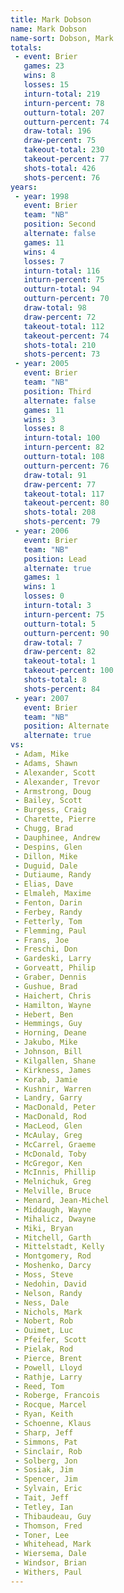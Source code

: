```yaml
---
title: Mark Dobson
name: Mark Dobson
name-sort: Dobson, Mark
totals:
 - event: Brier
   games: 23
   wins: 8
   losses: 15
   inturn-total: 219
   inturn-percent: 78
   outturn-total: 207
   outturn-percent: 74
   draw-total: 196
   draw-percent: 75
   takeout-total: 230
   takeout-percent: 77
   shots-total: 426
   shots-percent: 76
years:
 - year: 1998
   event: Brier
   team: "NB"
   position: Second
   alternate: false
   games: 11
   wins: 4
   losses: 7
   inturn-total: 116
   inturn-percent: 75
   outturn-total: 94
   outturn-percent: 70
   draw-total: 98
   draw-percent: 72
   takeout-total: 112
   takeout-percent: 74
   shots-total: 210
   shots-percent: 73
 - year: 2005
   event: Brier
   team: "NB"
   position: Third
   alternate: false
   games: 11
   wins: 3
   losses: 8
   inturn-total: 100
   inturn-percent: 82
   outturn-total: 108
   outturn-percent: 76
   draw-total: 91
   draw-percent: 77
   takeout-total: 117
   takeout-percent: 80
   shots-total: 208
   shots-percent: 79
 - year: 2006
   event: Brier
   team: "NB"
   position: Lead
   alternate: true
   games: 1
   wins: 1
   losses: 0
   inturn-total: 3
   inturn-percent: 75
   outturn-total: 5
   outturn-percent: 90
   draw-total: 7
   draw-percent: 82
   takeout-total: 1
   takeout-percent: 100
   shots-total: 8
   shots-percent: 84
 - year: 2007
   event: Brier
   team: "NB"
   position: Alternate
   alternate: true
vs:
 - Adam, Mike
 - Adams, Shawn
 - Alexander, Scott
 - Alexander, Trevor
 - Armstrong, Doug
 - Bailey, Scott
 - Burgess, Craig
 - Charette, Pierre
 - Chugg, Brad
 - Dauphinee, Andrew
 - Despins, Glen
 - Dillon, Mike
 - Duguid, Dale
 - Dutiaume, Randy
 - Elias, Dave
 - Elmaleh, Maxime
 - Fenton, Darin
 - Ferbey, Randy
 - Fetterly, Tom
 - Flemming, Paul
 - Frans, Joe
 - Freschi, Don
 - Gardeski, Larry
 - Gorveatt, Philip
 - Graber, Dennis
 - Gushue, Brad
 - Haichert, Chris
 - Hamilton, Wayne
 - Hebert, Ben
 - Hemmings, Guy
 - Horning, Deane
 - Jakubo, Mike
 - Johnson, Bill
 - Kilgallen, Shane
 - Kirkness, James
 - Korab, Jamie
 - Kushnir, Warren
 - Landry, Garry
 - MacDonald, Peter
 - MacDonald, Rod
 - MacLeod, Glen
 - McAulay, Greg
 - McCarrel, Graeme
 - McDonald, Toby
 - McGregor, Ken
 - McInnis, Phillip
 - Melnichuk, Greg
 - Melville, Bruce
 - Menard, Jean-Michel
 - Middaugh, Wayne
 - Mihalicz, Dwayne
 - Miki, Bryan
 - Mitchell, Garth
 - Mittelstadt, Kelly
 - Montgomery, Rod
 - Moshenko, Darcy
 - Moss, Steve
 - Nedohin, David
 - Nelson, Randy
 - Ness, Dale
 - Nichols, Mark
 - Nobert, Rob
 - Ouimet, Luc
 - Pfeifer, Scott
 - Pielak, Rod
 - Pierce, Brent
 - Powell, Lloyd
 - Rathje, Larry
 - Reed, Tom
 - Roberge, Francois
 - Rocque, Marcel
 - Ryan, Keith
 - Schoenne, Klaus
 - Sharp, Jeff
 - Simmons, Pat
 - Sinclair, Rob
 - Solberg, Jon
 - Sosiak, Jim
 - Spencer, Jim
 - Sylvain, Eric
 - Tait, Jeff
 - Tetley, Ian
 - Thibaudeau, Guy
 - Thomson, Fred
 - Toner, Lee
 - Whitehead, Mark
 - Wiersema, Dale
 - Windsor, Brian
 - Withers, Paul
---
```

